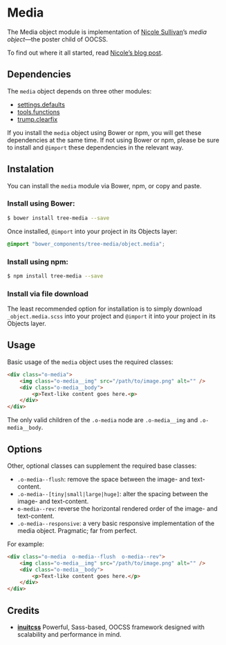 # Media

The Media  object module is implementation of
[Nicole Sullivan](https://twitter.com/stubbornella)’s
<cite>media object</cite>—the poster child of OOCSS.

To find out where it all started, read [Nicole’s blog
post](http://www.stubbornella.org/content/2010/06/25/the-media-object-saves-hundreds-of-lines-of-code/).

## Dependencies

The `media` object depends on three other modules:

* [settings.defaults](https://github.com/treeframework/settings.defaults)
* [tools.functions](https://github.com/treeframework/tools.functions)
* [trump.clearfix](https://github.com/treeframework/trump.clearfix)

If you install the `media` object using Bower or npm, you will get these 
dependencies at the same time. If not using Bower or npm, please be sure to 
install and `@import` these dependencies in the relevant way.

## Instalation

You can install the `media` module via Bower, npm, or copy and paste.

### Install using Bower:

```sh
$ bower install tree-media --save
```

Once installed, `@import` into your project in its Objects layer:

```scss
@import "bower_components/tree-media/object.media";
```

### Install using npm:

```sh
$ npm install tree-media --save
```

### Install via file download

The least recommended option for installation is to simply download
`_object.media.scss` into your project and `@import` it into your project in
its Objects layer.

## Usage

Basic usage of the `media` object uses the required classes:

```html
<div class="o-media">
    <img class="o-media__img" src="/path/to/image.png" alt="" />
    <div class="o-media__body">
        <p>Text-like content goes here.<p>
    </div>
</div>
```

The only valid children of the `.o-media` node are `.o-media__img` and
`.o-media__body`.

## Options

Other, optional classes can supplement the required base classes:

* `.o-media--flush`: remove the space between the image- and text-content.
* `.o-media--[tiny|small|large|huge]`: alter the spacing between the image- and
  text-content.
* `o-media--rev`: reverse the horizontal rendered order of the image- and
  text-content.
* `.o-media--responsive`: a very basic responsive implementation of the media
  object. Pragmatic; far from perfect.

For example:

```html
<div class="o-media  o-media--flush  o-media--rev">
    <img class="o-media__img" src="/path/to/image.png" alt="" />
    <div class="o-media__body">
        <p>Text-like content goes here.</p>
    </div>
</div>
```

## Credits

* **[inuitcss](https://github.com/inuitcss)** Powerful, Sass-based, OOCSS
framework designed with scalability and performance in mind.
